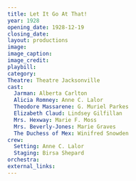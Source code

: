 ```yaml
---
title: Let It Go At That!
year: 1928
opening_date: 1928-12-19
closing_date:
layout: productions
image:
image_caption:
image_credit:
playbill:
category:
Theatre: Theatre Jacksonville
cast:
  Jarman: Alberta Carlton
  Alicia Romney: Anne C. Lalor
  Theodore Massarene: G. Muriel Parkes
  Elizabeth Claud: Lindsey Gilfillan
  Mrs. Hexway: Marie F. Moss
  Mrs. Beverly-Jones: Marie Graves
  The Duchess of Mex: Winifred Snowden
crew:
  Setting: Anne C. Lalor
  Staging: Birsa Shepard
orchestra:
external_links:
---
```

